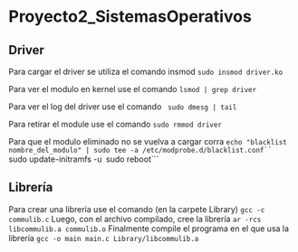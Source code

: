 # Proyecto2_SistemasOperativos

## Driver
Para cargar el driver se utiliza el comando insmod
``` sudo insmod driver.ko ```

Para ver el modulo en kernel use el comando
``` lsmod | grep driver ```

Para ver el log del driver use el comando
``` sudo dmesg | tail```

Para retirar el module use el comando
``` sudo rmmod driver ```

Para que el modulo eliminado no se vuelva a cargar corra
```echo "blacklist nombre_del_modulo" | sudo tee -a /etc/modprobe.d/blacklist.conf``
```sudo update-initramfs -u```
```sudo reboot```



## Librería
Para crear una librería use el comando (en la carpete Library)
```gcc -c commulib.c```
Luego, con el archivo compilado, cree la librería
```ar -rcs libcommulib.a commulib.o```
Finalmente compile el programa en el que usa la librería
```gcc -o main main.c Library/libcommulib.a```
